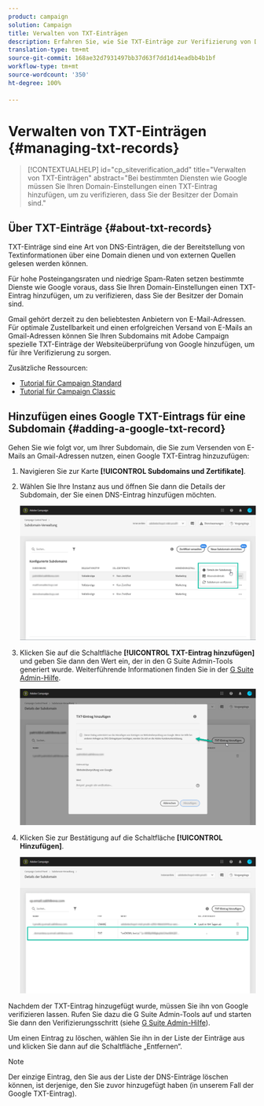 ```yaml
---
product: campaign
solution: Campaign
title: Verwalten von TXT-Einträgen
description: Erfahren Sie, wie Sie TXT-Einträge zur Verifizierung von Domain-Besitz verwalten können.
translation-type: tm+mt
source-git-commit: 168ae32d7931497bb37d63f7dd1d14eadbb4b1bf
workflow-type: tm+mt
source-wordcount: '350'
ht-degree: 100%

---
```



# Verwalten von TXT-Einträgen {#managing-txt-records}

>[!CONTEXTUALHELP]
>id="cp_siteverification_add"
>title="Verwalten von TXT-Einträgen"
>abstract="Bei bestimmten Diensten wie Google müssen Sie Ihren Domain-Einstellungen einen TXT-Eintrag hinzufügen, um zu verifizieren, dass Sie der Besitzer der Domain sind."

## Über TXT-Einträge {#about-txt-records}

TXT-Einträge sind eine Art von DNS-Einträgen, die der Bereitstellung von Textinformationen über eine Domain dienen und von externen Quellen gelesen werden können.

Für hohe Posteingangsraten und niedrige Spam-Raten setzen bestimmte Dienste wie Google voraus, dass Sie Ihren Domain-Einstellungen einen TXT-Eintrag hinzufügen, um zu verifizieren, dass Sie der Besitzer der Domain sind.

Gmail gehört derzeit zu den beliebtesten Anbietern von E-Mail-Adressen. Für optimale Zustellbarkeit und einen erfolgreichen Versand von E-Mails an Gmail-Adressen können Sie Ihren Subdomains mit Adobe Campaign spezielle TXT-Einträge der Websiteüberprüfung von Google hinzufügen, um für ihre Verifizierung zu sorgen.

Zusätzliche Ressourcen:

* [Tutorial für Campaign Standard](https://docs.adobe.com/content/help/en/campaign-standard-learn/tutorials/administrating/control-panel/google-txt-record-management.html)
* [Tutorial für Campaign Classic](https://docs.adobe.com/content/help/en/campaign-classic-learn/tutorials/administrating/control-panel-acc/google-txt-record-management.html)

## Hinzufügen eines Google TXT-Eintrags für eine Subdomain {#adding-a-google-txt-record}

Gehen Sie wie folgt vor, um Ihrer Subdomain, die Sie zum Versenden von E-Mails an Gmail-Adressen nutzen, einen Google TXT-Eintrag hinzuzufügen:

1. Navigieren Sie zur Karte **[!UICONTROL Subdomains und Zertifikate]**.

1. Wählen Sie Ihre Instanz aus und öffnen Sie dann die Details der Subdomain, der Sie einen DNS-Eintrag hinzufügen möchten.

   ![](assets/txt_subdomaindetails.png)

1. Klicken Sie auf die Schaltfläche **[!UICONTROL TXT-Eintrag hinzufügen]** und geben Sie dann den Wert ein, der in den G Suite Admin-Tools generiert wurde. Weiterführende Informationen finden Sie in der [G Suite Admin-Hilfe](https://support.google.com/a/answer/183895).

   ![](assets/txt_addtxt.png)

1. Klicken Sie zur Bestätigung auf die Schaltfläche **[!UICONTROL Hinzufügen]**.

   ![](assets/txt_txtadded.png)

Nachdem der TXT-Eintrag hinzugefügt wurde, müssen Sie ihn von Google verifizieren lassen. Rufen Sie dazu die G Suite Admin-Tools auf und starten Sie dann den Verifizierungsschritt (siehe [G Suite Admin-Hilfe](https://support.google.com/a/answer/183895)).

Um einen Eintrag zu löschen, wählen Sie ihn in der Liste der Einträge aus und klicken Sie dann auf die Schaltfläche „Entfernen“.

>[!NOTE]
>
>Der einzige Eintrag, den Sie aus der Liste der DNS-Einträge löschen können, ist derjenige, den Sie zuvor hinzugefügt haben (in unserem Fall der Google TXT-Eintrag).
